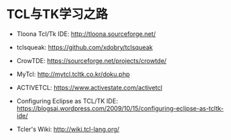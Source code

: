 # TCL与TK学习之路

* Tloona Tcl/Tk IDE: <http://tloona.sourceforge.net/>
* tclsqueak: <https://github.com/xdobry/tclsqueak>
* CrowTDE: <https://sourceforge.net/projects/crowtde/>
* MyTcl: <http://mytcl.tcltk.co.kr/doku.php>
* ACTIVETCL: <https://www.activestate.com/activetcl>

* Configuring Eclipse as TCL/TK IDE: <https://blogsai.wordpress.com/2009/10/15/configuring-eclipse-as-tcltk-ide/>

* Tcler's Wiki: <http://wiki.tcl-lang.org/>
